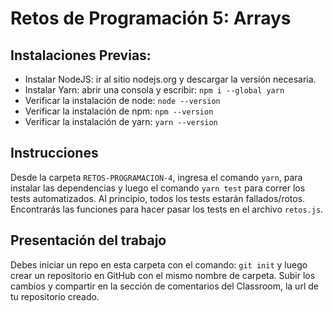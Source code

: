 # Retos de Programación 5: Arrays

## Instalaciones Previas:

- Instalar NodeJS: ir al sitio nodejs.org y descargar la versión necesaria.
- Instalar Yarn: abrir una consola y escribir: `npm i --global yarn`
- Verificar la instalación de node: `node --version`
- Verificar la instalación de npm: `npm --version`
- Verificar la instalación de yarn: `yarn --version`

## Instrucciones

Desde la carpeta `RETOS-PROGRAMACION-4`, ingresa el comando `yarn`, para instalar las dependencias y luego el comando `yarn test` para correr los tests automatizados. Al principio, todos los tests estarán fallados/rotos. Encontrarás las funciones para hacer pasar los tests en el archivo `retos.js`.

## Presentación del trabajo

Debes iniciar un repo en esta carpeta con el comando: `git init` y luego crear un repositorio en GitHub con el mismo nombre de carpeta.
Subir los cambios y compartir en la sección de comentarios del Classroom, la url de tu repositorio creado.
